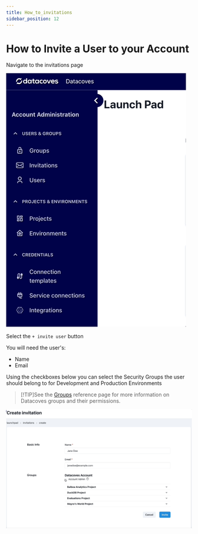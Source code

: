 ```yaml
---
title: How_to_invitations
sidebar_position: 12
---
```


# How to Invite a User to your Account 

Navigate to the invitations page

![Invitations Dropdown](./assets/menu_invitations.gif)

Select the `+ invite user` button 

You will need the user's:

- Name
- Email

Using the checkboxes below you can select the Security Groups the user should belong to for Development and Production Environments

>[!TIP]See the [Groups](reference/admin-menu/groups.md) reference page for more information on Datacoves groups and their permissions.

![New Invitations](./assets/invitations_create.gif)
